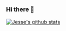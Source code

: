 ### Hi there 👋

<!--
**songokjesse/songokjesse** is a ✨ _special_ ✨ repository because its `README.md` (this file) appears on your GitHub profile.

Here are some ideas to get you started:

- 🔭 I’m currently working on ...
- 🌱 I’m currently learning ...
- 👯 I’m looking to collaborate on ...
- 🤔 I’m looking for help with ...
- 💬 Ask me about ...
- 📫 How to reach me: ...
- 😄 Pronouns: ...
- ⚡ Fun fact: ...
-->
[![Jesse's github stats](https://github-readme-stats.vercel.app/api?username=songokjesse&show_icons=true&title_color=fff&icon_color=79ff97&text_color=9f9f9f&bg_color=151515)](https://github.com/songokjesse/github-readme-stats)
